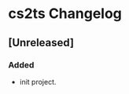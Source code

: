 <!-- Keep a Changelog guide -> https://keepachangelog.com -->

# cs2ts Changelog

## [Unreleased]
### Added
- init project.